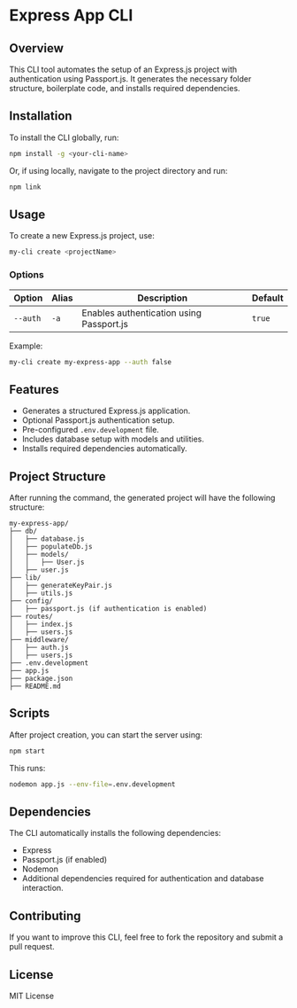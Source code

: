 # Express App CLI

## Overview
This CLI tool automates the setup of an Express.js project with authentication using Passport.js. It generates the necessary folder structure, boilerplate code, and installs required dependencies.

## Installation

To install the CLI globally, run:
```sh
npm install -g <your-cli-name>
```

Or, if using locally, navigate to the project directory and run:
```sh
npm link
```

## Usage
To create a new Express.js project, use:
```sh
my-cli create <projectName>
```

### Options
| Option | Alias | Description | Default |
|--------|-------|-------------|---------|
| `--auth` | `-a` | Enables authentication using Passport.js | `true` |

Example:
```sh
my-cli create my-express-app --auth false
```

## Features
- Generates a structured Express.js application.
- Optional Passport.js authentication setup.
- Pre-configured `.env.development` file.
- Includes database setup with models and utilities.
- Installs required dependencies automatically.

## Project Structure
After running the command, the generated project will have the following structure:
```
my-express-app/
├── db/
│   ├── database.js
│   ├── populateDb.js
│   ├── models/
│   │   ├── User.js
│   ├── user.js
├── lib/
│   ├── generateKeyPair.js
│   ├── utils.js
├── config/
│   ├── passport.js (if authentication is enabled)
├── routes/
│   ├── index.js
│   ├── users.js
├── middleware/
│   ├── auth.js
│   ├── users.js
├── .env.development
├── app.js
├── package.json
├── README.md
```

## Scripts
After project creation, you can start the server using:
```sh
npm start
```
This runs:
```sh
nodemon app.js --env-file=.env.development
```

## Dependencies
The CLI automatically installs the following dependencies:
- Express
- Passport.js (if enabled)
- Nodemon
- Additional dependencies required for authentication and database interaction.

## Contributing
If you want to improve this CLI, feel free to fork the repository and submit a pull request.

## License
MIT License

